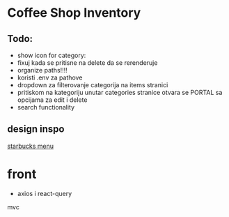 # Coffee Shop Inventory

## Todo:

- show icon for category:
- fixuj kada se pritisne na delete da se rerenderuje
- organize paths!!!!
- koristi .env za pathove
- dropdown za filterovanje categorija na items stranici
- pritiskom na kategoriju unutar categories stranice otvara se PORTAL sa opcijama za edit i delete
- search functionality

## design inspo

[starbucks menu](https://www.starbucks.com/menu)

# front

- axios i react-query

mvc
